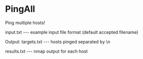 # PingAll

Ping multiple hosts!

input.txt --- example input file format (default accepted filename)

Output:
  targets.txt --- hosts pinged separated by \n

  results.txt --- nmap output for each host
